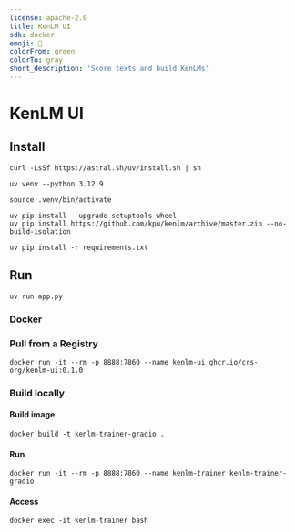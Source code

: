 ```yaml
---
license: apache-2.0
title: KenLM UI
sdk: docker
emoji: 📖
colorFrom: green
colorTo: gray
short_description: 'Score texts and build KenLMs'
---
```


# KenLM UI

## Install

```shell
curl -LsSf https://astral.sh/uv/install.sh | sh

uv venv --python 3.12.9

source .venv/bin/activate

uv pip install --upgrade setuptools wheel
uv pip install https://github.com/kpu/kenlm/archive/master.zip --no-build-isolation

uv pip install -r requirements.txt
```

## Run

```shell
uv run app.py
```

### Docker

### Pull from a Registry

```shell
docker run -it --rm -p 8888:7860 --name kenlm-ui ghcr.io/crs-org/kenlm-ui:0.1.0
```

### Build locally

#### Build image

```shell
docker build -t kenlm-trainer-gradio .
```

#### Run

```shell
docker run -it --rm -p 8888:7860 --name kenlm-trainer kenlm-trainer-gradio
```

#### Access

```shell
docker exec -it kenlm-trainer bash
```

